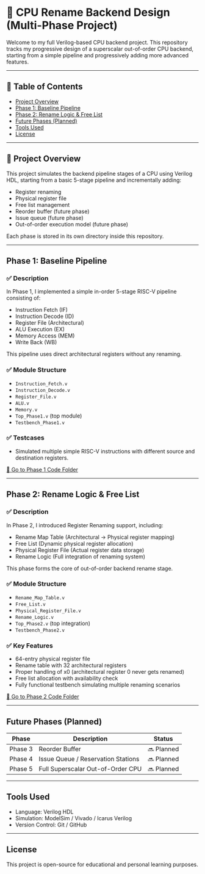 # 🚀 CPU Rename Backend Design (Multi-Phase Project)

Welcome to my full Verilog-based CPU backend project. This repository tracks my progressive design of a superscalar out-of-order CPU backend, starting from a simple pipeline and progressively adding more advanced features.

---

## 📑 Table of Contents

- [Project Overview](#project-overview)
- [Phase 1: Baseline Pipeline](#phase-1-baseline-pipeline)
- [Phase 2: Rename Logic & Free List](#phase-2-rename-logic--free-list)
- [Future Phases (Planned)](#future-phases-planned)
- [Tools Used](#tools-used)
- [License](#license)

---

## 🚀 Project Overview

This project simulates the backend pipeline stages of a CPU using Verilog HDL, starting from a basic 5-stage pipeline and incrementally adding:

- Register renaming
- Physical register file
- Free list management
- Reorder buffer (future phase)
- Issue queue (future phase)
- Out-of-order execution model (future phase)

Each phase is stored in its own directory inside this repository.

---

## Phase 1: Baseline Pipeline

### ✅ Description

In Phase 1, I implemented a simple in-order 5-stage RISC-V pipeline consisting of:

- Instruction Fetch (IF)
- Instruction Decode (ID)
- Register File (Architectural)
- ALU Execution (EX)
- Memory Access (MEM)
- Write Back (WB)

This pipeline uses direct architectural registers without any renaming.

### ✅ Module Structure

- `Instruction_Fetch.v`
- `Instruction_Decode.v`
- `Register_File.v`
- `ALU.v`
- `Memory.v`
- `Top_Phase1.v` (top module)
- `Testbench_Phase1.v`

### ✅ Testcases

- Simulated multiple simple RISC-V instructions with different source and destination registers.

[🔗 Go to Phase 1 Code Folder](https://github.com/Srikar109755/RISC-V-Pipeline-Processor/tree/main/CPU_Phase1_Baseline_Pipeline)

---

## Phase 2: Rename Logic & Free List

### ✅ Description

In Phase 2, I introduced Register Renaming support, including:

- Rename Map Table (Architectural → Physical register mapping)
- Free List (Dynamic physical register allocation)
- Physical Register File (Actual register data storage)
- Rename Logic (Full integration of renaming system)

This phase forms the core of out-of-order backend rename stage.

### ✅ Module Structure

- `Rename_Map_Table.v`
- `Free_List.v`
- `Physical_Register_File.v`
- `Rename_Logic.v`
- `Top_Phase2.v` (top integration)
- `Testbench_Phase2.v`

### ✅ Key Features

- 64-entry physical register file
- Rename table with 32 architectural registers
- Proper handling of x0 (architectural register 0 never gets renamed)
- Free list allocation with availability check
- Fully functional testbench simulating multiple renaming scenarios

[🔗 Go to Phase 2 Code Folder](https://github.com/Srikar109755/RISC-V-Pipeline-Processor/tree/main/CPU_Phase2_Register_Renaming)

---

## Future Phases (Planned)

| Phase | Description | Status |
|-------|-------------|--------|
| Phase 3 | Reorder Buffer | 🔜 Planned |
| Phase 4 | Issue Queue / Reservation Stations | 🔜 Planned |
| Phase 5 | Full Superscalar Out-of-Order CPU | 🔜 Planned |

---

## Tools Used

- Language: Verilog HDL
- Simulation: ModelSim / Vivado / Icarus Verilog
- Version Control: Git / GitHub

---

## License

This project is open-source for educational and personal learning purposes.
